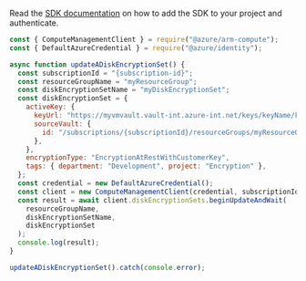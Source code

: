 Read the [SDK documentation](https://github.com/Azure/azure-sdk-for-js/blob/%40azure%2Farm-compute_17.3.1/sdk/compute/arm-compute/README.md) on how to add the SDK to your project and authenticate.

```javascript
const { ComputeManagementClient } = require("@azure/arm-compute");
const { DefaultAzureCredential } = require("@azure/identity");

async function updateADiskEncryptionSet() {
  const subscriptionId = "{subscription-id}";
  const resourceGroupName = "myResourceGroup";
  const diskEncryptionSetName = "myDiskEncryptionSet";
  const diskEncryptionSet = {
    activeKey: {
      keyUrl: "https://myvmvault.vault-int.azure-int.net/keys/keyName/keyVersion",
      sourceVault: {
        id: "/subscriptions/{subscriptionId}/resourceGroups/myResourceGroup/providers/Microsoft.KeyVault/vaults/myVMVault",
      },
    },
    encryptionType: "EncryptionAtRestWithCustomerKey",
    tags: { department: "Development", project: "Encryption" },
  };
  const credential = new DefaultAzureCredential();
  const client = new ComputeManagementClient(credential, subscriptionId);
  const result = await client.diskEncryptionSets.beginUpdateAndWait(
    resourceGroupName,
    diskEncryptionSetName,
    diskEncryptionSet
  );
  console.log(result);
}

updateADiskEncryptionSet().catch(console.error);
```
